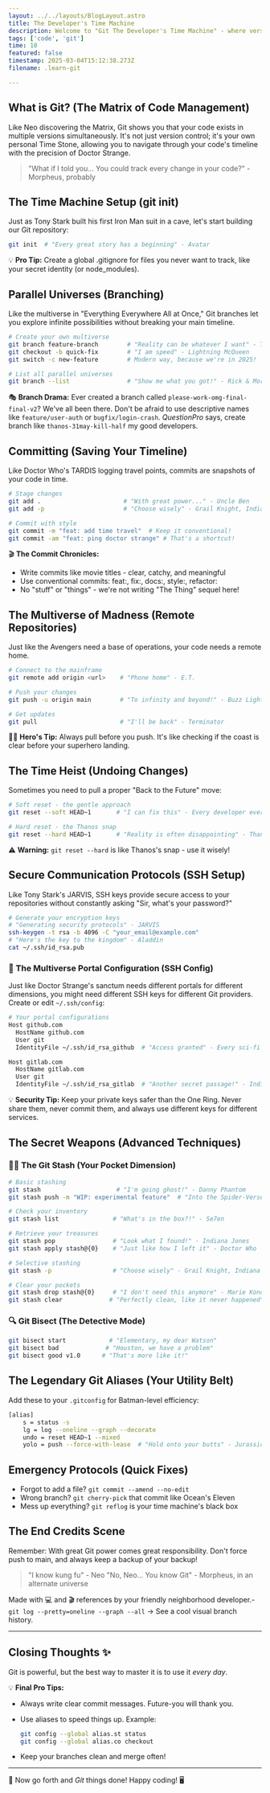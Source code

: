 ```yaml
---
layout: ../../layouts/BlogLayout.astro
title: The Developer's Time Machine
description: Welcome to "Git The Developer's Time Machine" - where version control meets pop culture! As Doctor Strange said, "We're in the endgame now," but with Git, you can always go back in time!
tags: ['code', 'git']
time: 10
featured: false
timestamp: 2025-03-04T15:12:38.273Z
filename: .learn-git

---
```


## What is Git? (The Matrix of Code Management)

Like Neo discovering the Matrix, Git shows you that your code exists in multiple versions simultaneously. It's not just version control; it's your own personal Time Stone, allowing you to navigate through your code's timeline with the precision of Doctor Strange.

> "What if I told you... You could track every change in your code?" - Morpheus, probably

## The Time Machine Setup (git init)

Just as Tony Stark built his first Iron Man suit in a cave, let's start building our Git repository:

```bash
git init  # "Every great story has a beginning" - Avatar
```

💡 **Pro Tip:** Create a global .gitignore for files you never want to track, like your secret identity (or node_modules).

## Parallel Universes (Branching)

Like the multiverse in "Everything Everywhere All at Once," Git branches let you explore infinite possibilities without breaking your main timeline.

```bash
# Create your own multiverse
git branch feature-branch        # "Reality can be whatever I want" - Thanos
git checkout -b quick-fix        # "I am speed" - Lightning McQueen
git switch -c new-feature        # Modern way, because we're in 2025!

# List all parallel universes
git branch --list                # "Show me what you got!" - Rick & Morty
```

🎭 **Branch Drama:** Ever created a branch called `please-work-omg-final-final-v2`? We've all been there. Don't be afraid to use descriptive names like `feature/user-auth` or `bugfix/login-crash`. _QuestionPro_ says, create branch like `thanos-31may-kill-half` my good developers.

## Committing (Saving Your Timeline)

Like Doctor Who's TARDIS logging travel points, commits are snapshots of your code in time.

```bash
# Stage changes
git add .                       # "With great power..." - Uncle Ben
git add -p                      # "Choose wisely" - Grail Knight, Indiana Jones

# Commit with style
git commit -m "feat: add time travel"  # Keep it conventional!
git commit -am "feat: ping doctor strange" # That's a shortcut!
```

🎬 **The Commit Chronicles:**

- Write commits like movie titles - clear, catchy, and meaningful
- Use conventional commits: feat:, fix:, docs:, style:, refactor:
- No "stuff" or "things" - we're not writing "The Thing" sequel here!

## The Multiverse of Madness (Remote Repositories)

Just like the Avengers need a base of operations, your code needs a remote home.

```bash
# Connect to the mainframe
git remote add origin <url>    # "Phone home" - E.T.

# Push your changes
git push -u origin main        # "To infinity and beyond!" - Buzz Lightyear

# Get updates
git pull                       # "I'll be back" - Terminator
```

🦸‍♂️ **Hero's Tip:** Always pull before you push. It's like checking if the coast is clear before your superhero landing.

## The Time Heist (Undoing Changes)

Sometimes you need to pull a proper "Back to the Future" move:

```bash
# Soft reset - the gentle approach
git reset --soft HEAD~1       # "I can fix this" - Every developer ever

# Hard reset - the Thanos snap
git reset --hard HEAD~1       # "Reality is often disappointing" - Thanos
```

⚠️ **Warning:** `git reset --hard` is like Thanos's snap - use it wisely!

## Secure Communication Protocols (SSH Setup)

Like Tony Stark's JARVIS, SSH keys provide secure access to your repositories without constantly asking "Sir, what's your password?"

```bash
# Generate your encryption keys
# "Generating security protocols" - JARVIS
ssh-keygen -t rsa -b 4096 -C "your_email@example.com"
# "Here's the key to the kingdom" - Aladdin
cat ~/.ssh/id_rsa.pub
```

### 🔐 The Multiverse Portal Configuration (SSH Config)

Just like Doctor Strange's sanctum needs different portals for different dimensions, you might need different SSH keys for different Git providers. Create or edit `~/.ssh/config`:

```bash
# Your portal configurations
Host github.com
  HostName github.com
  User git
  IdentityFile ~/.ssh/id_rsa_github  # "Access granted" - Every sci-fi movie ever

Host gitlab.com
  HostName gitlab.com
  User git
  IdentityFile ~/.ssh/id_rsa_gitlab  # "Another secret passage!" - Indiana Jones
```

💡 **Security Tip:** Keep your private keys safer than the One Ring. Never share them, never commit them, and always use different keys for different services.

## The Secret Weapons (Advanced Techniques)

### 🕵️‍♂️ The Git Stash (Your Pocket Dimension)

```bash
# Basic stashing
git stash                     # "I'm going ghost!" - Danny Phantom
git stash push -m "WIP: experimental feature"  # "Into the Spider-Verse!" - Miles Morales

# Check your inventory
git stash list               # "What's in the box?!" - Se7en

# Retrieve your treasures
git stash pop                # "Look what I found!" - Indiana Jones
git stash apply stash@{0}    # "Just like how I left it" - Doctor Who

# Selective stashing
git stash -p                 # "Choose wisely" - Grail Knight, Indiana Jones

# Clear your pockets
git stash drop stash@{0}     # "I don't need this anymore" - Marie Kondo
git stash clear             # "Perfectly clean, like it never happened" - Men in Black
```

### 🔍 Git Bisect (The Detective Mode)

```bash
git bisect start            # "Elementary, my dear Watson"
git bisect bad             # "Houston, we have a problem"
git bisect good v1.0      # "That's more like it!"
```

## The Legendary Git Aliases (Your Utility Belt)

Add these to your `.gitconfig` for Batman-level efficiency:

```bash
[alias]
    s = status -s
    lg = log --oneline --graph --decorate
    undo = reset HEAD~1 --mixed
    yolo = push --force-with-lease  # "Hold onto your butts" - Jurassic Park
```

## Emergency Protocols (Quick Fixes)

- Forgot to add a file? `git commit --amend --no-edit`
- Wrong branch? `git cherry-pick` that commit like Ocean's Eleven
- Mess up everything? `git reflog` is your time machine's black box

## The End Credits Scene

Remember: With great Git power comes great responsibility. Don't force push to main, and always keep a backup of your backup!

> "I know kung fu" - Neo
> "No, Neo... You know Git" - Morpheus, in an alternate universe

Made with 💻 and 🎬 references by your friendly neighborhood developer.- `git log --pretty=oneline --graph --all` → See a cool visual branch history.

---

## Closing Thoughts ✨

Git is powerful, but the best way to master it is to use it _every day_.

💡 **Final Pro Tips:**

- Always write clear commit messages. Future-you will thank you.
- Use aliases to speed things up. Example:

  ```bash
  git config --global alias.st status
  git config --global alias.co checkout
  ```

- Keep your branches clean and merge often!

---

🚀 Now go forth and _Git_ things done! Happy coding! 🖥️
